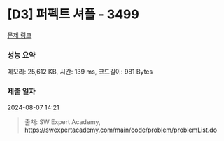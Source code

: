 # [D3] 퍼펙트 셔플 - 3499 

[문제 링크](https://swexpertacademy.com/main/code/problem/problemDetail.do?contestProbId=AWGsRbk6AQIDFAVW) 

### 성능 요약

메모리: 25,612 KB, 시간: 139 ms, 코드길이: 981 Bytes

### 제출 일자

2024-08-07 14:21



> 출처: SW Expert Academy, https://swexpertacademy.com/main/code/problem/problemList.do